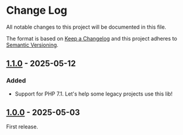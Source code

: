 # Change Log

All notable changes to this project will be documented in this file.

The format is based on [Keep a Changelog](http://keepachangelog.com/)
and this project adheres to [Semantic Versioning](http://semver.org/).

## [1.1.0] - 2025-05-12

### Added

- Support for PHP 7.1. Let's help some legacy projects use this lib!

## [1.0.0] - 2025-05-03

First release.

[1.1.0]: https://github.com/filisko/testable-phpfunctions/compare/v1.0.0...v1.1.0
[1.0.0]: https://github.com/filisko/testable-phpfunctions/releases/tag/v1.0.0
